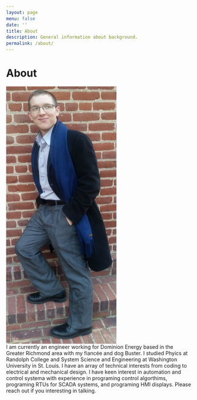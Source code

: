 ```yaml
---
layout: page
menu: false
date: ''
title: About
description: General information about background.
permalink: /about/
---
```


# About
<div style="overflow: hidden;">
    <img class="img" src="/assets/img/cover.jpg" alt="Zach Vernon" width="300" height="700" style="float: left; margin-right: 20px;">
</div>
I am currently an engineer working for Dominion Energy based in the Greater Richmond area with my fiancée and dog Buster. I studied Phyics at Randolph College and System Science and Engineering at Washington University in St. Louis. I have an array of technical interests from coding to electrical and mechanical design. I have keen interest in automation and control systema with experience in programing control algorthims, programing RTUs for SCADA systems, and programing HMI displays. Please reach out if you interesting in talking.
